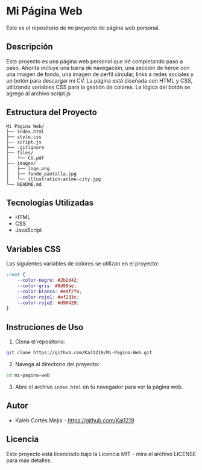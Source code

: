 # Mi Página Web

Este es el repositorio de mi proyecto de página web personal.

## Descripción

Este proyecto es una página web personal que iré completando paso a paso. Ahorita incluye una barra de navegación, una sección de héroe con una imagen de fondo, una imagen de perfil circular, links a redes sociales y un botón para descargar mi CV. La página está diseñada con HTML y CSS, utilizando variables CSS para la gestión de colores. La lógica del botón se agrego al archivo script.js

## Estructura del Proyecto
```
Mi Página Web/
├── index.html
├── style.css
├── script.js
├── .gitignore
├── files/
│   └── CV.pdf
├── images/
│   ├── logo.png
│   ├── fondo_pantalla.jpg
│   └── illustration-anime-city.jpg
└── README.md
```

## Tecnologías Utilizadas

- HTML
- CSS
- JavaScript

## Variables CSS

Las siguientes variables de colores se utilizan en el proyecto:

```css
:root {
    --color-negro: #2b2d42;
    --color-gris: #8d99ae;
    --color-blanco: #edf2f4;
    --color-rojo1: #ef233c;
    --color-rojo2: #d90429; 
}
```

## Instruciones de Uso

1. Clona el repositorio:
```bash
git clone https://github.com/Kal1219/Mi-Pagina-Web.git
```

2. Navega al directorio del proyecto:
```bash
cd mi-pagina-web
```

3. Abre el archivo `index.html` en tu navegador para ver la página web.

## Autor

- Kaleb Cortés Mejía - https://github.com/Kal1219

## Licencia

Este proyecto está licenciado bajo la Licencia MIT - mira el archivo LICENSE para más detalles.